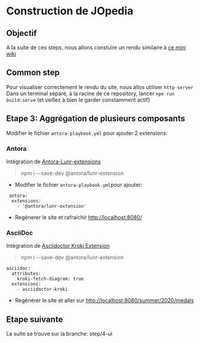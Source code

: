 # Construction de JOpedia

## Objectif

A la suite de ces steps, nous allons constuire un rendu similaire à [ce mini wiki](https://benjaminparisel.github.io/jopedia/)

## Common step

Pour visualiser correctement le rendu du site, nous allos utiliser `http-server`
Dans un terminal séparé, à la racine de ce repository, lancer `npm run build:serve` (et veillez à bien le garder constamment actif)

## Etape 3: Aggrégation de plusieurs composants

Modifier le fichier `antora-playbook.yml` pour ajouter 2 extensions:

### Antora

Intégration de [Antora-Lunr-extensions](https://gitlab.com/antora/antora-lunr-extension)

> npm i --save-dev @antora/lunr-extension

- Modifier le fichier `antora-playbook.yml`pour ajouter:

```
 antora:
  extensions:
    - '@antora/lunr-extension'
```

- Regénerer le site et rafraichir [http://localhost:8080/](http://localhost:8080/)

### AsciiDoc

Intégration de [Asciidoctor Kroki Extension](https://github.com/asciidoctor/asciidoctor-kroki)

> npm i --save-dev @antora/lunr-extension

```
asciidoc:
  attributes:
    kroki-fetch-diagram: true
  extensions:
    - asciidoctor-kroki
```

- Regénérer le site et aller sur [http://localhost:8080/summer/2020/medals](http://localhost:8080/summer/2020/medals)

## Etape suivante

La suite se trouve sur la branche: step/4-ui

